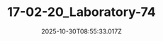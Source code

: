 ---
title: "17-02-20_Laboratory-74"
description: ""
image: "/uploads/photos/1761814533016-17-02-20_Laboratory-74.webp"
thumbnail: "/uploads/photos/1761814533016-17-02-20_Laboratory-74-thumb.webp"
width: 7360
height: 4912
featured: true
date: 2025-10-30T08:55:33.017Z
order: 0
---